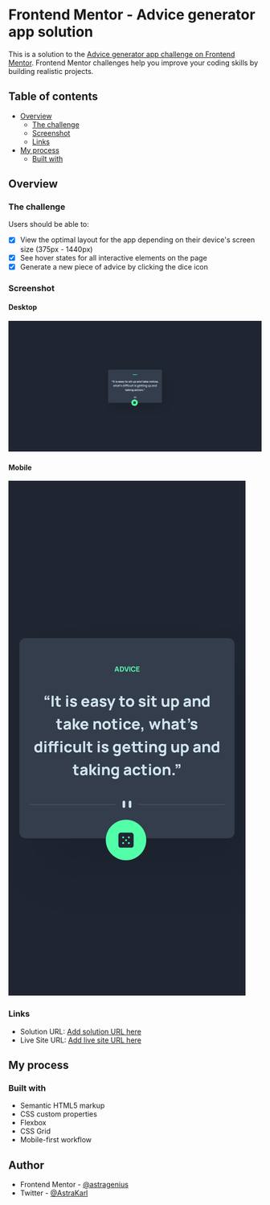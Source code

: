 # Frontend Mentor - Advice generator app solution

This is a solution to the [Advice generator app challenge on Frontend Mentor](https://www.frontendmentor.io/challenges/advice-generator-app-QdUG-13db). Frontend Mentor challenges help you improve your coding skills by building realistic projects.

## Table of contents

- [Overview](#overview)
  - [The challenge](#the-challenge)
  - [Screenshot](#screenshot)
  - [Links](#links)
- [My process](#my-process)
  - [Built with](#built-with)



## Overview

### The challenge

Users should be able to:

- [x] View the optimal layout for the app depending on their device's screen size (375px - 1440px)
- [x] See hover states for all interactive elements on the page
- [x] Generate a new piece of advice by clicking the dice icon

### Screenshot

#### Desktop

![Desktop](/screenshot/desktop-version.png)


#### Mobile

![Mobile](/screenshot/mobile-version.png)



### Links

- Solution URL: [Add solution URL here](https://your-solution-url.com)
- Live Site URL: [Add live site URL here](https://your-live-site-url.com)

## My process

### Built with

- Semantic HTML5 markup
- CSS custom properties
- Flexbox
- CSS Grid
- Mobile-first workflow



## Author

- Frontend Mentor - [@astragenius](https://www.frontendmentor.io/profile/astragenius)
- Twitter - [@AstraKarl](https://twitter.com/AstraKarl)
